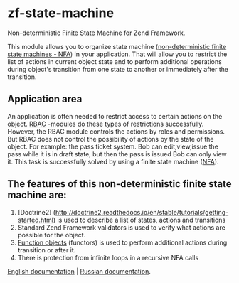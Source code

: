 # zf-state-machine
Non-deterministic Finite State Machine for Zend Framework.

This module allows you to organize state machine 
([non-deterministic finite state machines - NFA](https://en.wikipedia.org/wiki/Nondeterministic_finite_automaton))
 in your application. That will allow you to restrict the list of actions in current object state 
and to perform additional operations during object's transition
from one state to another or immediately after the transition.

## Application area
An application is often needed to restrict access to certain actions on the object.
[RBAC](https://en.wikipedia.org/wiki/Role-based_access_control)
-modules do these types of restrictions successfully.
However, the RBAC module controls the actions by roles and permissions. But RBAC does not control the possibility of actions by the state of the object. 
For example: the pass ticket system. Bob can edit,view,issue the pass while it is in draft state, but then the pass is issued Bob can only view it.
This task is successfully solved by using a finite state machine ([NFA](https://en.wikipedia.org/wiki/Nondeterministic_finite_automaton)).

The features of this non-deterministic finite state machine are:
-----------------------------------
1. [Doctrine2] (http://doctrine2.readthedocs.io/en/stable/tutorials/getting-started.html) is used to describe a list of states, actions and transitions
1. Standard Zend Framework validators is used to verify what actions are possible for the object.
1. [Function objects](https://en.wikipedia.org/wiki/Function_object) (functors) is used to perform additional actions
 during transition or after it.
1. There is protection from infinite loops in a recursive NFA calls

[English documentation](README_en.md) | [Russian documentation](README_ru.md).

